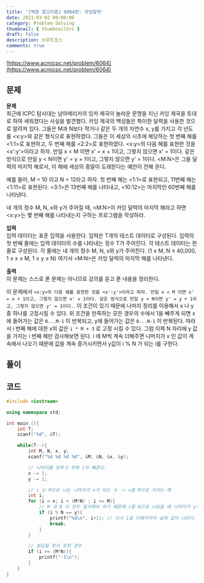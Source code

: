 ```yaml
---
title: '[백준 알고리즘] 6064번: 카잉달력'
date: 2021-03-02 00:00:06
category: Problem-Solving
thumbnail: { thumbnailSrc }
draft: false
description: 브루트포스
comments: true
---
```


[https://www.acmicpc.net/problem/6064](https://www.acmicpc.net/problem/6064)

## 문제

**문제**<br>
최근에 ICPC 탐사대는 남아메리카의 잉카 제국이 놀라운 문명을 지닌 카잉 제국을 토대로 하여 세워졌다는 사실을 발견했다. 카잉 제국의 백성들은 특이한 달력을 사용한 것으로 알려져 있다. 그들은 M과 N보다 작거나 같은 두 개의 자연수 x, y를 가지고 각 년도를 <x:y>와 같은 형식으로 표현하였다. 그들은 이 세상의 시초에 해당하는 첫 번째 해를 <1:1>로 표현하고, 두 번째 해를 <2:2>로 표현하였다. <x:y>의 다음 해를 표현한 것을 <x':y'>이라고 하자. 만일 x < M 이면 x' = x + 1이고, 그렇지 않으면 x' = 1이다. 같은 방식으로 만일 y < N이면 y' = y + 1이고, 그렇지 않으면 y' = 1이다. <M:N>은 그들 달력의 마지막 해로서, 이 해에 세상의 종말이 도래한다는 예언이 전해 온다.

예를 들어, M = 10 이고 N = 12라고 하자. 첫 번째 해는 <1:1>로 표현되고, 11번째 해는 <1:11>로 표현된다. <3:1>은 13번째 해를 나타내고, <10:12>는 마지막인 60번째 해를 나타낸다.

네 개의 정수 M, N, x와 y가 주어질 때, <M:N>이 카잉 달력의 마지막 해라고 하면 <x:y>는 몇 번째 해를 나타내는지 구하는 프로그램을 작성하라.

**입력**<br>
입력 데이터는 표준 입력을 사용한다. 입력은 T개의 테스트 데이터로 구성된다. 입력의 첫 번째 줄에는 입력 데이터의 수를 나타내는 정수 T가 주어진다. 각 테스트 데이터는 한 줄로 구성된다. 각 줄에는 네 개의 정수 M, N, x와 y가 주어진다. (1 ≤ M, N ≤ 40,000, 1 ≤ x ≤ M, 1 ≤ y ≤ N) 여기서 <M:N>은 카잉 달력의 마지막 해를 나타낸다.

**출력**<br>
이 문제는 스스로 푼 문제는 아니므로 강의를 듣고 푼 내용을 정리한다.

이 문제에서 `<x:y>의 다음 해를 표현한 것을 <x':y'>이라고 하자. 만일 x < M 이면 x' = x + 1이고, 그렇지 않으면 x' = 1이다. 같은 방식으로 만일 y < N이면 y' = y + 1이고, 그렇지 않으면 y' = 1이다.`. 이 조건이 있기 때문에 나머지 정리를 이용해서 x 나 y 중 하나를 고정시킬 수 있다. 위 조건을 만족하는 모든 경우의 수에서 1을 빼주게 되면 x에 들어가는 값은 `0...M-1` 이 반복되고, y에 들어가는 값은 `0...N-1` 이 반복된다. 따라서 i 번째 해에 대한 x의 값은 `i * M + 3` 로 고정 시킬 수 있다. 그럼 이제 N 자리에 y 값을 가지는 i 번째 해만 검사해보면 된다. i 에 M씩 계속 더해주면 나머지가 x 인 값이 계속해서 나오기 때문에 값을 계속 증가시키면서 y값이 i % N 가 되는 i를 구한다.

## 풀이

## 코드

```cpp
#include <iostream>

using namespace std;

int main (){
    int T;
    scanf("%d", &T);

    while(T--){
        int M, N, x, y;
        scanf("%d %d %d %d", &M, &N, &x, &y);

        // 나머지를 맞추기 위해 1씩 빼준다.
        x -= 1;
        y -= 1;

        // i 는 M으로 나눈 나머지가 x가 되는 수 -> x를 M으로 가지는 해
        int i;
        for (i = x; i < (M*N) ; i += M){
            // M 과 N 이 모두 일치해야 하기 때문에 i를 N으로 나눴을 때 나머지가 y가 되는 해을 찾는다. -> y를 N으로 가지는 해
            if (i % N == y){
                printf("%d\n", i+1); // 다시 1을 더해주어야 실제 값이 나온다.
                break;
            }
        }

        // 정답을 찾지 못한 경우
        if (i >= (M*N)){
            printf("-1\n");
        }
    }
}


```

